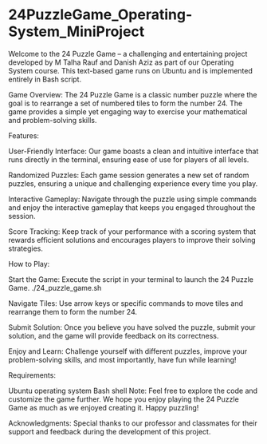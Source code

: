 # 24PuzzleGame_Operating-System_MiniProject
Welcome to the 24 Puzzle Game – a challenging and entertaining project developed by M Talha Rauf and Danish Aziz as part of our Operating System course. This text-based game runs on Ubuntu and is implemented entirely in Bash script.


Game Overview:
The 24 Puzzle Game is a classic number puzzle where the goal is to rearrange a set of numbered tiles to form the number 24. The game provides a simple yet engaging way to exercise your mathematical and problem-solving skills.

Features:

User-Friendly Interface: Our game boasts a clean and intuitive interface that runs directly in the terminal, ensuring ease of use for players of all levels.

Randomized Puzzles: Each game session generates a new set of random puzzles, ensuring a unique and challenging experience every time you play.

Interactive Gameplay: Navigate through the puzzle using simple commands and enjoy the interactive gameplay that keeps you engaged throughout the session.

Score Tracking: Keep track of your performance with a scoring system that rewards efficient solutions and encourages players to improve their solving strategies.

How to Play:

Start the Game: Execute the script in your terminal to launch the 24 Puzzle Game.
./24_puzzle_game.sh

Navigate Tiles: Use arrow keys or specific commands to move tiles and rearrange them to form the number 24.

Submit Solution: Once you believe you have solved the puzzle, submit your solution, and the game will provide feedback on its correctness.

Enjoy and Learn: Challenge yourself with different puzzles, improve your problem-solving skills, and most importantly, have fun while learning!

Requirements:

Ubuntu operating system
Bash shell
Note:
Feel free to explore the code and customize the game further. We hope you enjoy playing the 24 Puzzle Game as much as we enjoyed creating it. Happy puzzling!

Acknowledgments:
Special thanks to our professor and classmates for their support and feedback during the development of this project.
